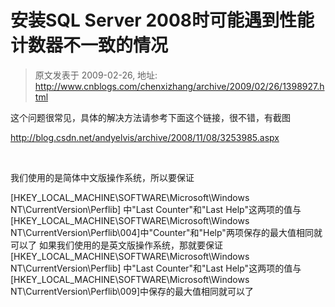 # 安装SQL Server 2008时可能遇到性能计数器不一致的情况 
> 原文发表于 2009-02-26, 地址: http://www.cnblogs.com/chenxizhang/archive/2009/02/26/1398927.html 


这个问题很常见，具体的解决方法请参考下面这个链接，很不错，有截图

 <http://blog.csdn.net/andyelvis/archive/2008/11/08/3253985.aspx>

  

 我们使用的是简体中文版操作系统，所以要保证

 [HKEY\_LOCAL\_MACHINE\SOFTWARE\Microsoft\Windows NT\CurrentVersion\Perflib] 中"Last Counter"和"Last Help"这两项的值与 [HKEY\_LOCAL\_MACHINE\SOFTWARE\Microsoft\Windows NT\CurrentVersion\Perflib\004]中"Counter"和"Help"两项保存的最大值相同就可以了 如果我们使用的是英文版操作系统，那就要保证 [HKEY\_LOCAL\_MACHINE\SOFTWARE\Microsoft\Windows NT\CurrentVersion\Perflib] 中"Last Counter"和"Last Help"这两项的值与 [HKEY\_LOCAL\_MACHINE\SOFTWARE\Microsoft\Windows NT\CurrentVersion\Perflib\009]中保存的最大值相同就可以了









